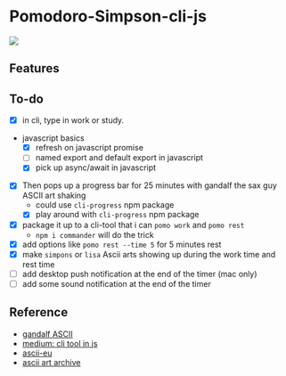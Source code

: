 # Pomodoro-Simpson-cli-js

![](https://t3.ftcdn.net/jpg/05/59/43/08/360_F_559430832_nsbmfLyk7lzRrzM6x7yN9SzDUwmiFHgE.jpg)

## Features


## To-do

- [x] in cli, type in work or study.
- javascript basics
    - [x] refresh on javascript promise
    - [ ] named export and default export in javascript
    - [x] pick up async/await in javascript
- [x] Then pops up a progress bar for 25 minutes with gandalf the sax guy ASCII art shaking
    - could use `cli-progress` npm package
    - [x] play around with `cli-progress` npm package
- [x] package it up to a cli-tool that i can `pomo work` and `pomo rest`
    - `npm i commander` will do the trick
- [x] add options like `pomo rest --time 5` for 5 minutes rest
- [x] make `simpons` or `lisa` Ascii arts showing up during the work time and rest time
- [ ] add desktop push notification at the end of the timer (mac only)
- [ ] add some sound notification at the end of the timer

## Reference

- [gandalf ASCII](https://learn.microsoft.com/en-gb/archive/blogs/wesdyer/linq-to-ascii-art)
- [medium: cli tool in js](https://webcache.googleusercontent.com/search?q=cache:https://medium.com/nmc-techblog/building-a-cli-with-node-js-in-2024-c278802a3ef5&strip=0&vwsrc=1&referer=medium-parser)
- [ascii-eu](https://www.asciiart.eu/image-to-ascii)
- [ascii art archive](https://www.asciiart.eu/cartoons/simpsons)